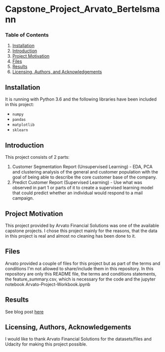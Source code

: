 # Capstone_Project_Arvato_Bertelsmann

### Table of Contents

1. [Installation](#installation)
2. [Introduction](#introduction)
3. [Project Motivation](#motivation)
4. [Files](#files)
5. [Results](#results)
6. [Licensing, Authors, and Acknowledgements](#licensing)

## Installation <a name="installation"></a>
It is running with Python 3.6 and the following libraries have been included in this project:
* `numpy`
* `pandas`
* `matplotlib`
* `sklearn`

## Introduction <a name="introduction"></a>
This project consists of 2 parts:
1. Customer Segmentation Report (Unsupervised Learning) - EDA, PCA and clustering analysis of the general and customer population with the goal of being able to describe the core customer base of the company.
2. Predict Customer Report (Supervised Learning) - Use what was observed in part 1 or parts of it to create a supervised learning model that could predict whether an individual would respond to a mail campaign.

## Project Motivation <a name="motivation"></a>
This project provided by Arvato Financial Solutions was one of the available capstone projects. I chose this project mainly for the reasons, that the data in this project is real and almost no cleaning has been done to it.

## Files <a name="files"></a>
Arvato provided a couple of files for this project but as part of the terms and conditions I'm not allowed to share/include them in this repository. In this repository are only this README file, the terms and conditions statements, the feature_summary.csv, which is necessary for the code and the jupyter notebook Arvato-Project-Workbook.ipynb

## Results <a name="results"></a>
See blog post [here](https://medium.com/@michael.heroth/customer-segmentation-report-for-arvato-financial-services-39d9f603e1ab) 

## Licensing, Authors, Acknowledgements<a name="licensing"></a>
I would like to thank Arvato Financial Solutions for the datasets/files and Udacity for making this project possible.

